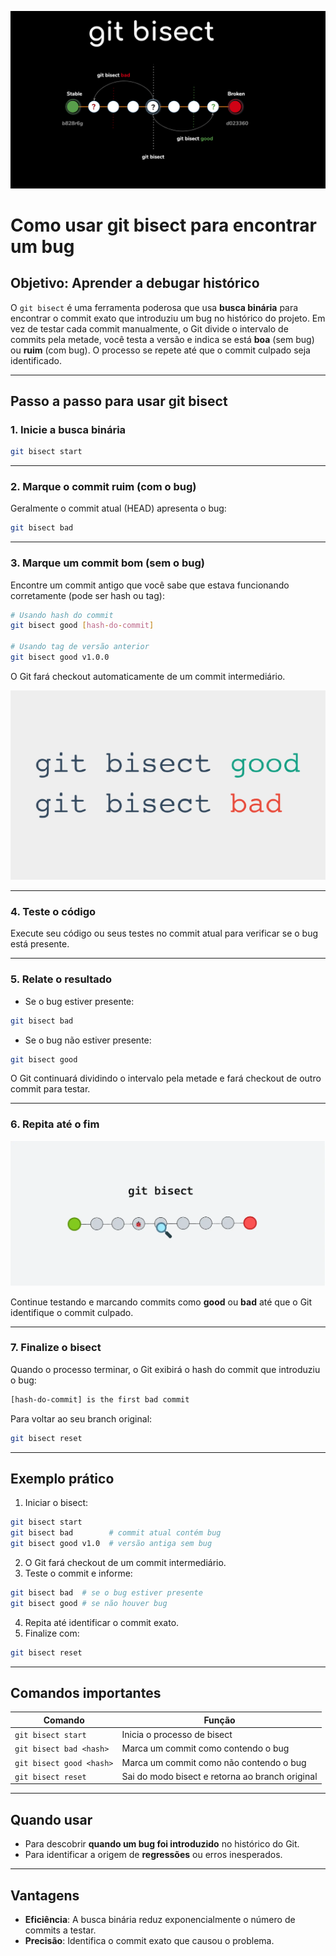 ![Imagem bisect.](../img/bisect-banner.png)

# Como usar git bisect para encontrar um bug

## Objetivo: Aprender a debugar histórico

O `git bisect` é uma ferramenta poderosa que usa **busca binária** para encontrar o commit exato que introduziu um bug no histórico do projeto. Em vez de testar cada commit manualmente, o Git divide o intervalo de commits pela metade, você testa a versão e indica se está **boa** (sem bug) ou **ruim** (com bug). O processo se repete até que o commit culpado seja identificado.

---

## Passo a passo para usar git bisect

### 1. Inicie a busca binária

```sh
git bisect start
````

---

### 2. Marque o commit ruim (com o bug)

Geralmente o commit atual (HEAD) apresenta o bug:

```sh
git bisect bad
```

---

### 3. Marque um commit bom (sem o bug)

Encontre um commit antigo que você sabe que estava funcionando corretamente (pode ser hash ou tag):

```sh
# Usando hash do commit
git bisect good [hash-do-commit]

# Usando tag de versão anterior
git bisect good v1.0.0
```

O Git fará checkout automaticamente de um commit intermediário.

![Imagem bisect good and bad.](../img/bisect-good-and-bad.png)

---

### 4. Teste o código

Execute seu código ou seus testes no commit atual para verificar se o bug está presente.

---

### 5. Relate o resultado

* Se o bug estiver presente:

```sh
git bisect bad
```

* Se o bug não estiver presente:

```sh
git bisect good
```

O Git continuará dividindo o intervalo pela metade e fará checkout de outro commit para testar.

---

### 6. Repita até o fim

![Imagem bug bisect.](../img/bug-bisect-banner.png)

Continue testando e marcando commits como **good** ou **bad** até que o Git identifique o commit culpado.

---

### 7. Finalize o bisect

Quando o processo terminar, o Git exibirá o hash do commit que introduziu o bug:

```sh
[hash-do-commit] is the first bad commit
```

Para voltar ao seu branch original:

```sh
git bisect reset
```

---

## Exemplo prático

1. Iniciar o bisect:

```sh
git bisect start
git bisect bad        # commit atual contém bug
git bisect good v1.0  # versão antiga sem bug
```

2. O Git fará checkout de um commit intermediário.
3. Teste o commit e informe:

```sh
git bisect bad  # se o bug estiver presente
git bisect good # se não houver bug
```

4. Repita até identificar o commit exato.
5. Finalize com:

```sh
git bisect reset
```

---

## Comandos importantes

| Comando                  | Função                                          |
| ------------------------ | ----------------------------------------------- |
| `git bisect start`       | Inicia o processo de bisect                     |
| `git bisect bad <hash>`  | Marca um commit como contendo o bug             |
| `git bisect good <hash>` | Marca um commit como não contendo o bug         |
| `git bisect reset`       | Sai do modo bisect e retorna ao branch original |

---

## Quando usar

* Para descobrir **quando um bug foi introduzido** no histórico do Git.
* Para identificar a origem de **regressões** ou erros inesperados.

---

## Vantagens

* **Eficiência**: A busca binária reduz exponencialmente o número de commits a testar.
* **Precisão**: Identifica o commit exato que causou o problema.

